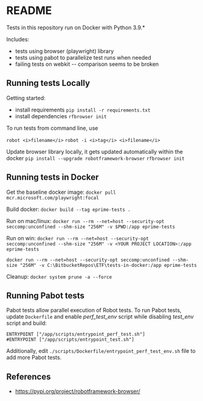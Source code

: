# README
Tests in this repository run on Docker with Python 3.9.*

Includes:  
  * tests using browser (playwright) library
  * tests using pabot to parallelize test runs when needed
  * failing tests on webkit -- comparison seems to be broken 

## Running tests Locally

Getting started:
  * install requirements ```pip install -r requirements.txt```
  * install dependencies ```rfbrowser init```
  
To run tests from command line, use

```robot <i>filename</i>```
```robot -i <i>tag</i> <i>filename</i>```

Update browser library locally, it gets updated automatically within the docker
```pip install --upgrade robotframework-browser```
```rfbrowser init```

## Running tests in Docker
Get the baseline docker image:
```docker pull mcr.microsoft.com/playwright:focal```

Build docker: 
```docker build --tag eprime-tests .```

Run on mac/linux:
```docker run --rm --net=host --security-opt seccomp:unconfined --shm-size "256M" -v $PWD:/app eprime-tests```

Run on win:
```docker run --rm --net=host --security-opt seccomp:unconfined --shm-size "256M" -v <YOUR PROJECT LOCATION>:/app eprime-tests```

```docker run --rm --net=host --security-opt seccomp:unconfined --shm-size "256M" -v C:\BitbucketRepos\ETF\tests-in-docker:/app eprime-tests```

Cleanup:
```docker system prune -a --force```

## Running Pabot tests
Pabot tests allow parallel execution of Robot tests. To run Pabot tests, update ```Dockerfile``` and
enable *perf_test_env* script while disabling *test_env* script and build:

```
ENTRYPOINT ["/app/scripts/entrypoint_perf_test.sh"]
#ENTRYPOINT ["/app/scripts/entrypoint_test.sh"]
```

Additionally, edit ```./scripts/Dockerfile/entrypoint_perf_test_env.sh``` file to add more Pabot tests.

## References
* https://pypi.org/project/robotframework-browser/
